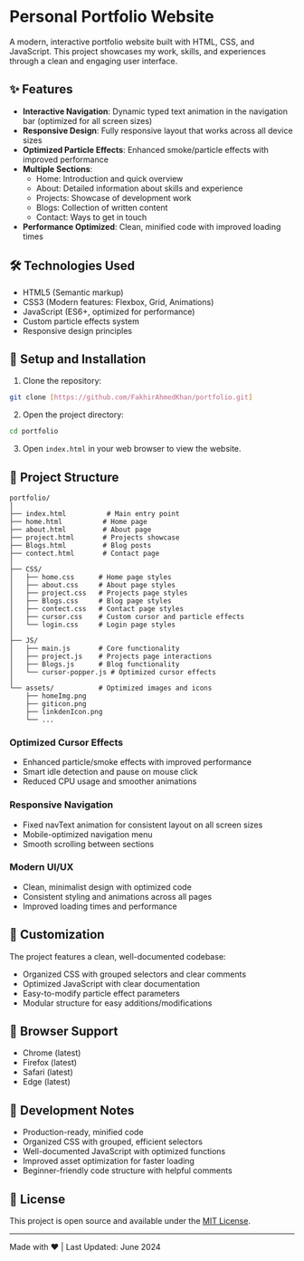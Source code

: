# Personal Portfolio Website

A modern, interactive portfolio website built with HTML, CSS, and JavaScript. This project showcases my work, skills, and experiences through a clean and engaging user interface.

## ✨ Features

- **Interactive Navigation**: Dynamic typed text animation in the navigation bar (optimized for all screen sizes)
- **Responsive Design**: Fully responsive layout that works across all device sizes
- **Optimized Particle Effects**: Enhanced smoke/particle effects with improved performance
- **Multiple Sections**:
  - Home: Introduction and quick overview
  - About: Detailed information about skills and experience
  - Projects: Showcase of development work
  - Blogs: Collection of written content
  - Contact: Ways to get in touch
- **Performance Optimized**: Clean, minified code with improved loading times

## 🛠️ Technologies Used

- HTML5 (Semantic markup)
- CSS3 (Modern features: Flexbox, Grid, Animations)
- JavaScript (ES6+, optimized for performance)
- Custom particle effects system
- Responsive design principles

## 🚀 Setup and Installation

1. Clone the repository:

```bash
git clone [https://github.com/FakhirAhmedKhan/portfolio.git]
```

2. Open the project directory:

```bash
cd portfolio
```

3. Open `index.html` in your web browser to view the website.

## 📁 Project Structure

```
portfolio/
│
├── index.html          # Main entry point
├── home.html          # Home page
├── about.html         # About page
├── project.html       # Projects showcase
├── Blogs.html         # Blog posts
├── contect.html       # Contact page
│
├── CSS/
│   ├── home.css      # Home page styles
│   ├── about.css     # About page styles
│   ├── project.css   # Projects page styles
│   ├── Blogs.css     # Blog page styles
│   ├── contect.css   # Contact page styles
│   ├── cursor.css    # Custom cursor and particle effects
│   └── login.css     # Login page styles
│
├── JS/
│   ├── main.js       # Core functionality
│   ├── project.js    # Projects page interactions
│   ├── Blogs.js      # Blog functionality
│   └── cursor-popper.js # Optimized cursor effects
│
└── assets/           # Optimized images and icons
    ├── homeImg.png
    ├── giticon.png
    ├── linkdenIcon.png
    └── ...
```

### Optimized Cursor Effects

- Enhanced particle/smoke effects with improved performance
- Smart idle detection and pause on mouse click
- Reduced CPU usage and smoother animations

### Responsive Navigation

- Fixed navText animation for consistent layout on all screen sizes
- Mobile-optimized navigation menu
- Smooth scrolling between sections

### Modern UI/UX

- Clean, minimalist design with optimized code
- Consistent styling and animations across all pages
- Improved loading times and performance

## 🔧 Customization

The project features a clean, well-documented codebase:

- Organized CSS with grouped selectors and clear comments
- Optimized JavaScript with clear documentation
- Easy-to-modify particle effect parameters
- Modular structure for easy additions/modifications

## 📱 Browser Support

- Chrome (latest)
- Firefox (latest)
- Safari (latest)
- Edge (latest)

## 📝 Development Notes

- Production-ready, minified code
- Organized CSS with grouped, efficient selectors
- Well-documented JavaScript with optimized functions
- Improved asset optimization for faster loading
- Beginner-friendly code structure with helpful comments

## 📄 License

This project is open source and available under the [MIT License](LICENSE).

---

Made with ❤️ | Last Updated: June 2024
